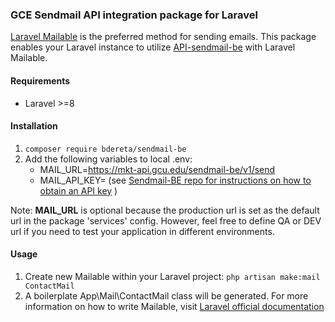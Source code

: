 ### GCE Sendmail API integration package for Laravel

[Laravel Mailable](https://laravel.com/docs/8.x/mail) is the preferred method for sending emails. This 
package enables your Laravel instance to utilize [API-sendmail-be](https://dev.azure.com/gcedigitalmarketing/Web%20Marketing/_git/API-sendmail-be) with Laravel Mailable. 

#### Requirements

* Laravel >=8

#### Installation

1. `composer require bdereta/sendmail-be`
2. Add the following variables to local .env: 
   * MAIL_URL=https://mkt-api.gcu.edu/sendmail-be/v1/send
   * MAIL_API_KEY= (see [Sendmail-BE repo for instructions on how to obtain an API key](https://dev.azure.com/gcedigitalmarketing/Web%20Marketing/_git/API-sendmail-be?anchor=managing-sendmail-api-keys) )


Note: **MAIL_URL** is optional because the production url is set as the default url in the package 'services' config. However, feel free to define QA or DEV url if you need to test your application in different environments.

#### Usage

1. Create new Mailable within your Laravel project: `php artisan make:mail ContactMail`
2. A boilerplate App\Mail\ContactMail class will be generated. For more information on how to write Mailable, visit [Laravel official documentation](https://laravel.com/docs/8.x/mail#writing-mailables)

